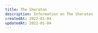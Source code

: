 ```yaml
---
title: The Sheraton
description: Information on The Sheraton
createdAt: 2022-01-04
updatedAt: 2022-01-04
---
```

  
  